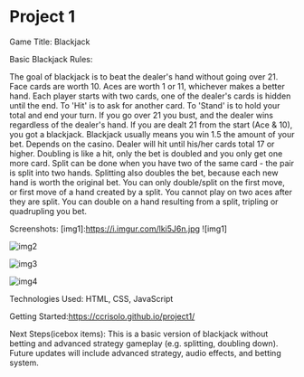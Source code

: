 # Project 1
Game Title: Blackjack

Basic Blackjack Rules:

The goal of blackjack is to beat the dealer's hand without going over 21.
Face cards are worth 10. Aces are worth 1 or 11, whichever makes a better hand.
Each player starts with two cards, one of the dealer's cards is hidden until the end.
To 'Hit' is to ask for another card. To 'Stand' is to hold your total and end your turn.
If you go over 21 you bust, and the dealer wins regardless of the dealer's hand.
If you are dealt 21 from the start (Ace & 10), you got a blackjack.
Blackjack usually means you win 1.5 the amount of your bet. Depends on the casino.
Dealer will hit until his/her cards total 17 or higher.
Doubling is like a hit, only the bet is doubled and you only get one more card.
Split can be done when you have two of the same card - the pair is split into two hands.
Splitting also doubles the bet, because each new hand is worth the original bet.
You can only double/split on the first move, or first move of a hand created by a split.
You cannot play on two aces after they are split.
You can double on a hand resulting from a split, tripling or quadrupling you bet.


Screenshots:
[img1]:https://i.imgur.com/lki5J6n.jpg
![img1]

[img2]:https://i.imgur.com/YZCO0av.png
![img2] 

[img3]:https://i.imgur.com/c8rBMC9.png
![img3] 

[img4]:https://i.imgur.com/HXUnR48.png
![img4]

Technologies Used: HTML, CSS, JavaScript

Getting Started:https://ccrisolo.github.io/project1/

Next Steps(icebox items): This is a basic version of blackjack without betting and advanced strategy gameplay (e.g. splitting, doubling down).  Future updates will include advanced strategy, audio effects, and betting system.